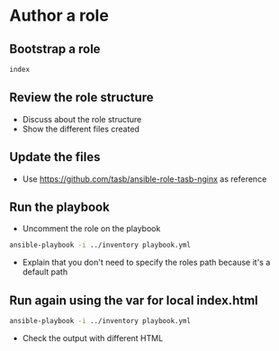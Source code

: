 # Author a role

## Bootstrap a role

```bash
index
```

## Review the role structure

- Discuss about the role structure
- Show the different files created

## Update the files

- Use <https://github.com/tasb/ansible-role-tasb-nginx> as reference

## Run the playbook

- Uncomment the role on the playbook

```bash
ansible-playbook -i ../inventory playbook.yml
```

- Explain that you don't need to specify the roles path because it's a default path

## Run again using the var for local index.html

```bash
ansible-playbook -i ../inventory playbook.yml
```

- Check the output with different HTML
